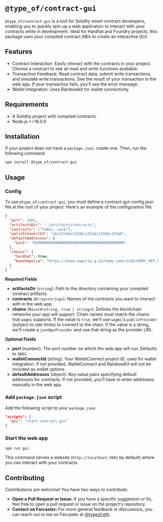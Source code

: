 # `@type_of/contract-gui`

`@type_of/contract-gui` is a tool for Solidity smart contract developers, enabling you to quickly spin up a web application to interact with your contracts while in development. Ideal for Hardhat and Foundry projects, this package uses your compiled contract ABIs to create an interactive GUI.

## Features

- Contract Interaction: Easily interact with the contracts in your project. Choose a contract to see all read and write functions available.
- Transaction Feedback: Read contract data, submit write transactions, and simulate write transactions. See the result of your transaction in the web app. If your transaction fails, you'll see the error message.
- Wallet Integration: Uses Rainbowkit for wallet connectivity.

## Requirements

- A Solidity project with compiled contracts.
- Node.js >=18.0.0

## Installation

If your project does not have a `package.json`, create one. Then, run the following command:

```bash
npm install @type_of/contract-gui
```

## Usage

### Config

To use `@type_of/contract-gui`, you must define a contract-gui-config.json file at the root of your project. Here's an example of the configuration file:

```json
{
  "port": 3001,
  "artifactsDir": "./artifacts/contracts",
  "contracts": ["Todos, Lock"],
  "walletConnectId": "abc123abc123abc123abc123abc123ab",
  "defaultAddresses": {
    "Lock": "0x0000000000000000000000000000000000000000"
  },
  "chains": {
    "hardhat": true,
    "baseSepolia": "https://base-sepolia.g.alchemy.com/v2/ALCHEMY_KEY_GOES_HERE"
  }
}
```

**Required Fields**

- **artifactsDir** (`string`): Path to the directory containing your compiled contract artifacts.
- **contracts** (`Array<string>`): Names of the contracts you want to interact with in the web app.
- **chains** (`Record<string, true | string>`): Defines the blockchain networks your app will support. Chain names must match the chains that `wagmi` supports. If the value is `true`, we'll use `wagmi`'s `publicProvider` (subject to rate limits) to connect to the chain. If the value is a string, we'll create a `jsonRpcProvider` and use that string as the provider URL.

**Optional Fields**

- **port** (number): The port number on which the web app will run. Defaults to `3001`.
- **walletConnectId** (string): Your WalletConnect project ID, used for wallet integration. If not provided, WalletConnect and RainbowKit will not be included as wallet options.
- **defaultAddresses** (object): Key-value pairs specifying default addresses for contracts. If not provided, you'll have to enter addresses manually in the web app.

### Add `package.json` script

Add the following script to your `package.json`:

```json
"scripts": {
  "gui": "start-contract-gui"
}
```

### Start the web app

```bash
npm run gui
```

This command serves a website (`http://localhost:3001` by default) where you can interact with your contracts.

## Contributing

Contributions are welcome! You have two ways to contribute:

- **Open a Pull Request or Issue:** If you have a specific suggestion or fix, feel free to open a pull request or issue on the project's repository.
- **Contact on Farcaster:** For more general feedback or discussions, you can reach out to me on Farcaster at [@typeof.eth](https://warpcast.com/typeof.eth).